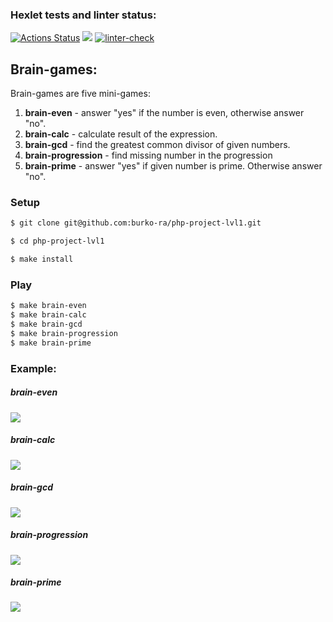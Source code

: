 ### Hexlet tests and linter status:
[![Actions Status](https://github.com/burko-ra/php-project-lvl1/workflows/hexlet-check/badge.svg)](https://github.com/burko-ra/php-project-lvl1/actions)
<a href="https://codeclimate.com/github/burko-ra/php-project-lvl1/maintainability"><img src="https://api.codeclimate.com/v1/badges/b52048213368cc1e3116/maintainability" /></a>
[![linter-check](https://github.com/burko-ra/php-project-lvl1/actions/workflows/lint.yml/badge.svg)](https://github.com/burko-ra/php-project-lvl1/actions/workflows/lint.yml)

## Brain-games:
Brain-games are five mini-games:
<ol>
<li><b>brain-even</b> - answer "yes" if the number is even, otherwise answer "no".</li>
<li><b>brain-calc</b> - calculate result of the expression.</li>
<li><b>brain-gcd</b> - find the greatest common divisor of given numbers.</li>
<li><b>brain-progression</b> - find missing number in the progression</li>
<li><b>brain-prime</b> - answer "yes" if given number is prime. Otherwise answer "no".</li>
</ol>

### Setup

```sh
$ git clone git@github.com:burko-ra/php-project-lvl1.git

$ cd php-project-lvl1

$ make install
```

### Play

```sh
$ make brain-even
$ make brain-calc
$ make brain-gcd
$ make brain-progression
$ make brain-prime
```

### Example:
<h5>brain-even</h5>
<a href="https://asciinema.org/a/509754" target="_blank"><img src="https://asciinema.org/a/509754.svg" /></a>
<br>
<h5>brain-calc</h5>
<a href="https://asciinema.org/a/509882" target="_blank"><img src="https://asciinema.org/a/509882.svg" /></a>
<br>
<h5>brain-gcd</h5>
<a href="https://asciinema.org/a/509958" target="_blank"><img src="https://asciinema.org/a/509958.svg" /></a>
<br>
<h5>brain-progression</h5>
<a href="https://asciinema.org/a/509975" target="_blank"><img src="https://asciinema.org/a/509975.svg" /></a>
<br>
<h5>brain-prime</h5>
<a href="https://asciinema.org/a/509986" target="_blank"><img src="https://asciinema.org/a/509986.svg" /></a>
